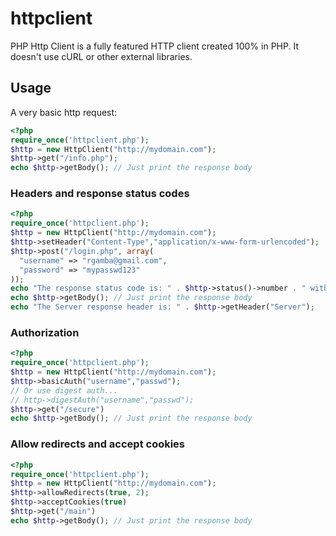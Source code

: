 # httpclient
PHP Http Client is a fully featured HTTP client created 100% in PHP. It doesn't use cURL or other external libraries.

## Usage
A very basic http request:
```php
<?php
require_once('httpclient.php');
$http = new HttpClient("http://mydomain.com");
$http->get("/info.php");
echo $http->getBody(); // Just print the response body
```
### Headers and response status codes
```php
<?php
require_once('httpclient.php');
$http = new HttpClient("http://mydomain.com");
$http->setHeader("Content-Type","application/x-www-form-urlencoded");
$http->post("/login.php", array(
  "username" => "rgamba@gmail.com",
  "password" => "mypasswd123"
));
echo "The response status code is: " . $http->status()->number . " with the message: " . $http->status()->msg;
echo $http->getBody(); // Just print the response body
echo "The Server response header is: " . $http->getHeader("Server");
```
### Authorization
```php
<?php
require_once('httpclient.php');
$http = new HttpClient("http://mydomain.com");
$http->basicAuth("username","passwd");
// Or use digest auth...
// http->digestAuth("username","passwd"); 
$http->get("/secure")
echo $http->getBody(); // Just print the response body
```
### Allow redirects and accept cookies
```php
<?php
require_once('httpclient.php');
$http = new HttpClient("http://mydomain.com");
$http->allowRedirects(true, 2);
$http->acceptCookies(true)
$http->get("/main")
echo $http->getBody(); // Just print the response body
```
